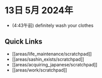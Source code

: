 # 13日 5月 2024年
- (4:43午前) definitely wash your clothes
 



## Quick Links
- [[areas/life_maintenance/scratchpad]]
- [[areas/sashin_exists/scratchpad]]
- [[areas/acquiring_japanese/scratchpad]]
- [[areas/work/scratchpad]]
